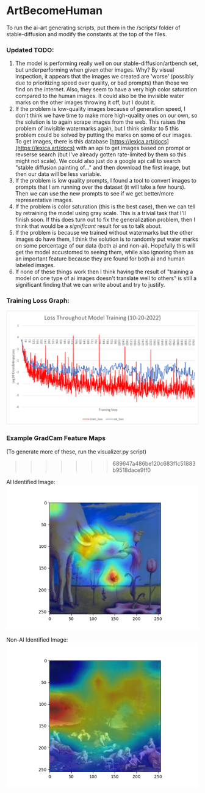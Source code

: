 # ArtBecomeHuman

To run the ai-art generating scripts, put them in the /scripts/ folder of stable-diffusion and modify the constants at the top of the files.

### Updated TODO:
   1. The model is performing really well on our stable-diffusion/artbench set, but underperforming when given other images. Why? By visual inspection, it appears that the images we created are 'worse' (possibly due to prioritizing speed over quality, or bad prompts) than those we find on the internet. Also, they seem to have a very high color saturation compared to the human images. It could also be the invisible water marks on the other images throwing it off, but I doubt it.
   2. If the problem is low-quality images because of generation speed, I don't think we have time to make more high-quality ones on our own, so the solution is to again scrape images from the web. This raises the problem of invisible watermarks again, but I think similar to 5 this problem could be solved by putting the marks on some of our images. To get images, there is this database [https://lexica.art/docs](https://lexica.art/docs) with an api to get images based on prompt or revserse search (but I've already gotten rate-limited by them so this might not scale). We could also just do a google api call to search "stable diffusion painting of..." and then download the first image, but then our data will be less variable.
   3. If the problem is low quality prompts, I found a tool to convert images to prompts that I am running over the dataset (it will take a few hours). Then we can use the new prompts to see if we get better/more representative images.
   4. If the problem is color saturation (this is the best case), then we can tell by retraining the model using gray scale. This is a trivial task that I'll finish soon. If this does turn out to fix the generalization problem, then I think that would be a _significant_ result for us to talk about.
   5. If the problem is because we trained without watermarks but the other images do have them, I think the solution is to randomly put water marks on some percentage of our data (both ai and non-ai). Hopefully this will get the model accustomed to seeing them, while also ignoring them as an important feature because they are found for both ai and human labeled images.
   6. If none of these things work then I think having the result of "training a model on one type of ai images doesn't translate well to others" is still a significant finding that we can write about and try to justify.
    

### Training Loss Graph:
![graph showing loss throughout training](example_images/loss_graph_10-20.png?raw=true)

### Example GradCam Feature Maps
(To generate more of these, run the visualizer.py script) <br />
>>>>>>> 689647a486be120c683f1c51883b9518dace9ff0

AI Identified Image: <br />
![graph showing loss throughout training](example_images/ai_example_activations.png?raw=true)

Non-AI Identified Image: <br />
![graph showing loss throughout training](example_images/non-ai_example_activations.png?raw=true)
